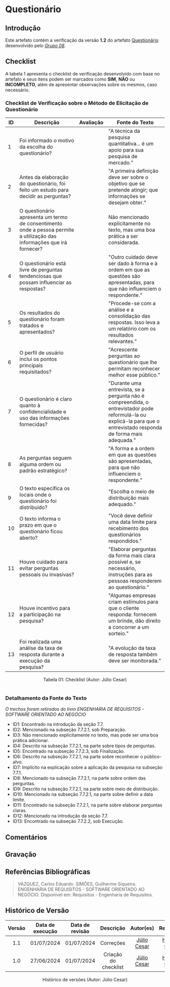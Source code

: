 # Questionário

## Introdução

Este artefato contém a verificação da versão **1.2** do artefato [Questionário](https://requisitos-de-software.github.io/2024.1-Consumidor.gov/Elicitação/Questionário/) desenvolvido pelo [*Grupo 08*](https://github.com/Requisitos-de-Software/2024.1-Consumidor.gov/tree/main).
## Checklist

A tabela 1 apresenta o checklist de verificação desenvolvido com base no artefato e seus itens podem ser marcados como **SIM**, **NÃO** ou **INCOMPLETO**, além de apresentar observações sobre os mesmos, caso necessário.

### Checklist de Verificação sobre o Método de Elicitação de Questionário

| ID  | Descrição                                                                                           | Avaliação | Fonte do Texto                                                                                                              |
|-----|-----------------------------------------------------------------------------------------------------|-----------|-----------------------------------------------------------------------------------------------------------------------------|
| 1   | Foi informado o motivo da escolha do questionário?                                                  |           | "A técnica da pesquisa quantitativa... é um apoio para sua pesquisa de mercado."                                            |
| 2   | Antes da elaboração do questionário, foi feito um estudo para decidir as perguntas?                |           | "A primeira definição deve ser sobre o objetivo que se pretende atingir; que informações se desejam obter."                 |
| 3   | O questionário apresenta um termo de consentimento onde a pessoa permite a utilização das informações que irá fornecer? |           | Não mencionado explicitamente no texto, mas uma boa prática a ser considerada.                                               |
| 4   | O questionário está livre de perguntas tendenciosas que possam influenciar as respostas?             |           | "Outro cuidado deve ser dado à forma e à ordem em que as questões são apresentadas, para que não influenciem o respondente."|
| 5   | Os resultados do questionário foram tratados e apresentados?                                        |           | "Procede-se com a análise e a consolidação das respostas. Isso leva a um relatório com os resultados relevantes."           |
| 6   | O perfil de usuário inclui os pontos principais requisitados?                                       |           | "Acrescente perguntas ao questionário que lhe permitam reconhecer melhor esse público."                                     |
| 7   | O questionário é claro quanto à confidencialidade e uso das informações fornecidas?                 |           | "Durante uma entrevista, se a pergunta não é compreendida, o entrevistador pode reformulá-la ou explicá-la para que o entrevistado responda de forma mais adequada." |
| 8   | As perguntas seguem alguma ordem ou padrão estratégico?                                             |           | "A forma e a ordem em que as questões são apresentadas, para que não influenciem o respondente."                            |
| 9   | O texto especifica os locais onde o questionário foi distribuído?                                   |           | "Escolha o meio de distribuição mais adequado."                                                                             |
| 10  | O texto informa o prazo em que o questionário ficou aberto?                                         |           | "Você deve definir uma data limite para recebimento dos questionários respondidos."                                         |
| 11  | Houve cuidado para evitar perguntas pessoais ou invasivas?                                          |           | "Elaborar perguntas da forma mais clara possível e, se necessário, instruções para as pessoas responderem ao questionário." |
| 12  | Houve incentivo para a participação na pesquisa?                                                    |           | "Algumas empresas criam estímulos para que o cliente responda: fornecem um brinde, dão direito a concorrer a um sorteio."   |
| 13  | Foi realizada uma análise da taxa de resposta durante a execução da pesquisa?                       |           | "A evolução da taxa de resposta também deve ser monitorada."                                                                |


<div align="center">
<figcaption align="center">Tabela 01: Checklist (Autor: Júlio Cesar)</figcaption>
</div>
<br/>

### Detalhamento da Fonte do Texto

*O trechos foram retirados do livro ENGENHARIA DE REQUISITOS - SOFTWARE ORIENTADO AO NEGÓCIO*

- ID1: Encontrado na introdução da seção 7.7.
- ID2: Mencionado na subseção 7.7.2.1, sob Preparação.
- ID3: Não mencionado explicitamente no texto, mas pode ser uma boa prática adicionar.
- ID4: Descrito na subseção 7.7.2.1, na parte sobre tipos de perguntas.
- ID5: Encontrado na subseção 7.7.2.3, sob Finalização.
- ID6: Descrito na subseção 7.7.2.1, na parte sobre reconhecer o público-alvo.
- ID7: Implícito na explicação sobre a aplicação da pesquisa na subseção 7.7.1.
- ID8: Mencionado na subseção 7.7.2.1, na parte sobre ordem das perguntas.
- ID9: Descrito na subseção 7.7.2.1, na parte sobre meio de distribuição.
- ID10: Mencionado na subseção 7.7.2.1, na parte sobre definir a data limite.
- ID11: Encontrado na subseção 7.7.2.1, na parte sobre elaborar perguntas claras.
- ID12: Mencionado na introdução da seção 7.7.
- ID13: Encontrado na subseção 7.7.2.2, sob Execução.




## Comentários



## Gravação 



## Referências Bibliográficas

> <a id="FTF2Ref" href="#FTF3"></a> VAZQUEZ, Carlos Eduardo. SIMÕES, Guilherme Siqueira. ENGENHARIA DE REQUISITOS - SOFTWARE ORIENTADO AO NEGÓCIO. Disponível em: Requisitos - Engenharia de Requisitos.


## Histórico de Versão

| Versão | Data de execução | Data de revisão |  Descrição                          | Autor(es)                                           | Revisor(es)                                           |
| :----: | :--------------: | :-------------: | :---------------------------------: | :-------------------------------------------------: | :---------------------------------------------------: |
| 1.1    | 01/07/2024       | 01/07/2024      | Correções    | [Júlio Cesar](https://github.com/Julio1099)   | [Henrique Galdino](https://github.com/hgaldino05)         |
| 1.0    | 27/06/2024       | 01/07/2024      | Criação do checklist    | [Júlio Cesar](https://github.com/Julio1099)   | [Henrique Galdino](https://github.com/hgaldino05)         |


<div align="center">
<figcaption align="center">Histórico de versões (Autor: Júlio Cesar)</figcaption>
</div>
<br/>